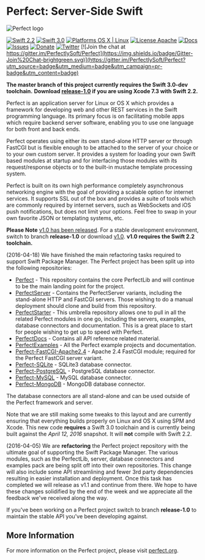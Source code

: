 # Perfect: Server-Side Swift
![Perfect logo](https://www.perfect.org/images/icon_128x128.png)

[![Swift 2.2](https://img.shields.io/badge/Swift-2.2-orange.svg?style=flat)](https://developer.apple.com/swift/)
[![Swift 3.0](https://img.shields.io/badge/Swift-3.0-orange.svg?style=flat)](https://developer.apple.com/swift/)
[![Platforms OS X | Linux](https://img.shields.io/badge/Platforms-OS%20X%20%7C%20Linux%20-lightgray.svg?style=flat)](https://developer.apple.com/swift/)
[![License Apache](https://img.shields.io/badge/License-Apache-lightgrey.svg?style=flat)](http://perfect.org/licensing.html)
[![Docs](https://img.shields.io/badge/docs-83%-yellow.svg?style=flat)](http://www.perfect.org/docs/)
[![Issues](https://img.shields.io/github/release/qubyte/rubidium.svg)](https://github.com/PerfectlySoft/Perfect/issues)
[![Donate](https://img.shields.io/badge/Donate-PayPal-blue.svg?style=flat)](https://paypal.me/perfectlysoft)
[![Twitter](https://img.shields.io/badge/Twitter-@PerfectlySoft-brightgreen.svg?style=flat)](http://twitter.com/PerfectlySoft)
[![Join the chat at https://gitter.im/PerfectlySoft/Perfect](https://img.shields.io/badge/Gitter-Join%20Chat-brightgreen.svg)](https://gitter.im/PerfectlySoft/Perfect?utm_source=badge&utm_medium=badge&utm_campaign=pr-badge&utm_content=badge)

**The master branch of this project currently requires the Swift 3.0-dev toolchain.**
**Download [release-1.0](https://github.com/PerfectlySoft/Perfect/releases/tag/v1.0.0) if you are using Xcode 7.3 with Swift 2.2.**

Perfect is an application server for Linux or OS X which provides a framework for developing web and other REST services in the Swift programming language. Its primary focus is on facilitating mobile apps which require backend server software, enabling you to use one language for both front and back ends.

Perfect operates using either its own stand-alone HTTP server or through FastCGI but is flexible enough to be attached to the server of your choice or to your own custom server. It provides a system for loading your own Swift based modules at startup and for interfacing those modules with its request/response objects or to the built-in mustache template processing system.

Perfect is built on its own high performance completely asynchronous networking engine with the goal of providing a scalable option for internet services. It supports SSL out of the box and provides a suite of tools which are commonly required by internet servers, such as WebSockets and iOS push notifications, but does not limit your options. Feel free to swap in your own favorite JSON or templating systems, etc.

**Please Note**
[v1.0 has been released](https://github.com/PerfectlySoft/Perfect/releases/tag/v1.0.0). For a stable development environment, switch to branch **release-1.0** or download [v1.0](https://github.com/PerfectlySoft/Perfect/releases/tag/v1.0.0). **v1.0 requires the Swift 2.2 toolchain.**

(2016-04-18) We have finished the main refactoring tasks required to support Swift Package Manager. The Perfect project has been split up into the following repositories:

* [Perfect](https://github.com/PerfectlySoft/Perfect) - This repository contains the core PerfectLib and will continue to be the main landing point for the project.
* [PerfectServer](https://github.com/PerfectlySoft/PerfectServer) - Contains the PerfectServer variants, including the stand-alone HTTP and FastCGI servers. Those wishing to do a manual deployment should clone and build from this repository.
* [PerfectStarter](https://github.com/PerfectlySoft/PerfectStarter) - This umbrella repository allows one to pull in all the related Perfect modules in one go, including the servers, examples, database connectors and documentation. This is a great place to start for people wishing to get up to speed with Perfect.
* [PerfectDocs](https://github.com/PerfectlySoft/PerfectDocs) - Contains all API reference related material.
* [PerfectExamples](https://github.com/PerfectlySoft/PerfectExamples) - All the Perfect example projects and documentation.
* [Perfect-FastCGI-Apache2.4](https://github.com/PerfectlySoft/Perfect-FastCGI-Apache2.4) - Apache 2.4 FastCGI module; required for the Perfect FastCGI server variant.
* [Perfect-SQLite](https://github.com/PerfectlySoft/Perfect-SQLite) - SQLite3 database connector.
* [Perfect-PostgreSQL](https://github.com/PerfectlySoft/Perfect-PostgreSQL) - PostgreSQL database connector.
* [Perfect-MySQL](https://github.com/PerfectlySoft/Perfect-MySQL) - MySQL database connector.
* [Perfect-MongoDB](https://github.com/PerfectlySoft/Perfect-MongoDB) - MongoDB database connector.

The database connectors are all stand-alone and can be used outside of the Perfect framework and server.

Note that we are still making some tweaks to this layout and are currently ensuring that everything builds properly on Linux and OS X using SPM and Xcode. This new code **requires** a Swift 3.0 toolchain and is currently being built against the *April 12, 2016* snapshot. It will **not** compile with Swift 2.2.

(2016-04-05) We are **refactoring** the Perfect project repository with the ultimate goal of supporting the Swift Package Manager. The various modules, such as the PerfectLib, server, database connectors and examples pack are being split off into their own repositories. This change will also include some API streamlining and fewer 3rd party dependencies resulting in easier installation and deployment. Once this task has completed we will release as v1.1 and continue from there. We hope to have these changes solidified by the end of the week and we appreciate all the feedback we've received along the way. 

If you've been working on a Perfect project switch to branch **release-1.0** to maintain the stable API you've been developing against.

## More Information
For more information on the Perfect project, please visit [perfect.org](http://perfect.org).
